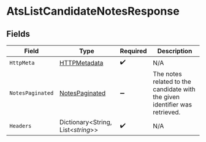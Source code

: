 # AtsListCandidateNotesResponse


## Fields

| Field                                                                       | Type                                                                        | Required                                                                    | Description                                                                 |
| --------------------------------------------------------------------------- | --------------------------------------------------------------------------- | --------------------------------------------------------------------------- | --------------------------------------------------------------------------- |
| `HttpMeta`                                                                  | [HTTPMetadata](../../Models/Components/HTTPMetadata.md)                     | :heavy_check_mark:                                                          | N/A                                                                         |
| `NotesPaginated`                                                            | [NotesPaginated](../../Models/Components/NotesPaginated.md)                 | :heavy_minus_sign:                                                          | The notes related to the candidate with the given identifier was retrieved. |
| `Headers`                                                                   | Dictionary<String, List<*string*>>                                          | :heavy_check_mark:                                                          | N/A                                                                         |
